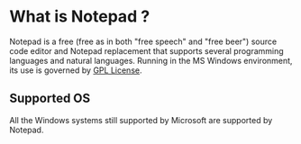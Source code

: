 What is Notepad ?
===================

Notepad is a free (free as in both "free speech" and "free beer") source code
editor and Notepad replacement that supports several programming languages and
natural languages. Running in the MS Windows environment, its use is governed by
[GPL License](LICENSE).

Supported OS
------------

All the Windows systems still supported by Microsoft are supported by Notepad.



